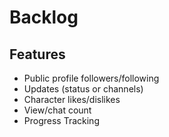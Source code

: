 # Backlog

## Features

- Public profile followers/following
- Updates (status or channels)
- Character likes/dislikes
- View/chat count
- Progress Tracking
